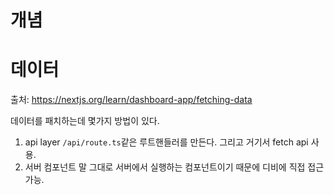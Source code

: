 # 개념

# 데이터
출처: https://nextjs.org/learn/dashboard-app/fetching-data

데이터를 패치하는데 몇가지 방법이 있다.
1. api layer
	`/api/route.ts`같은 루트핸들러를 만든다. 그리고 거기서 fetch api 사용.
2. 서버 컴포넌트
	말 그대로 서버에서 실행하는 컴포넌트이기 때문에 디비에 직접 접근 가능.

